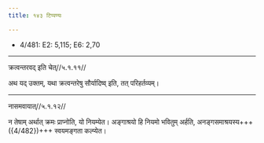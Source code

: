 ```yaml
---
title: १४३ टिप्पण्यः

---
```

- 4/481: E2: 5,115; E6: 2,70

____________________________________________


क्रत्वन्तरवद् इति चेत्//५.१.११//

अथ यद् उक्तम्, यथा क्रत्वन्तरेषु सौर्यादिष्व् इति, तत् परिहर्तव्यम्।


____________________________________________


नासमवायात्//५.१.१२//

न तेषाम् अर्थात् क्रमः प्राप्नोति, यो नियम्येत। अङ्गाश्रयो हि नियमो भवितुम् अर्हति, अनङ्गसमाश्रयस्य+++({4/482})+++ स्वयमङ्गता कल्प्येत।